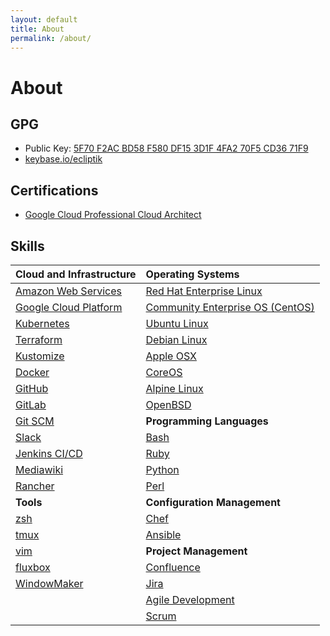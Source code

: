 ```yaml
---
layout: default
title: About
permalink: /about/
---
```


# About

## GPG
- Public Key: [5F70 F2AC BD58 F580 DF15  3D1F 4FA2 70F5 CD36 71F9](https://keybase.io/ecliptik/pgp_keys.asc?fingerprint=5f70f2acbd58f580df153d1f4fa270f5cd3671f9)
- [keybase.io/ecliptik](https://keybase.io/ecliptik)

## Certifications
- [Google Cloud Professional Cloud Architect](https://www.credential.net/7d6a6c1c-5355-4324-9165-f12bb06c37c2)

## Skills

| **Cloud and Infrastructure** | **Operating Systems** |
| :---| :--- |
| [Amazon Web Services](https://aws.amazon.com/) | [Red Hat Enterprise Linux](https://www.redhat.com/en/technologies/linux-platforms/enterprise-linux) |
| [Google Cloud Platform](https://cloud.google.com/) | [Community Enterprise OS \(CentOS\)](https://www.centos.org/) |
| [Kubernetes](https://kubernetes.io) | [Ubuntu Linux](https://www.ubuntu.com/) |
| [Terraform](https://www.terraform.io/) | [Debian Linux](https://www.debian.org/) |
| [Kustomize](https://kustomize.io/) | [Apple OSX](https://www.apple.com/osx/) |
| [Docker](https://www.docker.com) | [CoreOS](https://coreos.com/) |
| [GitHub](https://www.github.com/) | [Alpine Linux](https://www.alpinelinux.org/) |
| [GitLab](https://www.gitlab.com/) |[OpenBSD](https://www.openbsd.org/) |
| [Git SCM](https://git-scm.com/) | **Programming Languages** |
| [Slack](https://www.slack.com/) | [Bash](https://www.gnu.org/software/bash/) |
| [Jenkins CI/CD](https://jenkins-ci.org/) | [Ruby](https://www.ruby-lang.org/en/) |
| [Mediawiki](https://www.mediawiki.org/wiki/MediaWiki) | [Python](https://www.python.org/) |
| [Rancher](https://rancher.com/) | [Perl](https://www.perl.org/) |
| **Tools** | **Configuration Management** |
| [zsh](https://www.zsh.org/) | [Chef](https://www.chef.io/) |
| [tmux](https://github.com/tmux/tmux) | [Ansible](https://www.ansible.com/) |
| [vim](https://www.vim.org/) | **Project Management** |
| [fluxbox](http://fluxbox.org/) | [Confluence](https://www.atlassian.com/software/confluence) |
| [WindowMaker](https://www.windowmaker.org/) | [Jira](https://www.atlassian.com/software/jira) |
| | [Agile Development](http://www.agilemanifesto.org/) |
| | [Scrum](https://en.wikipedia.org/wiki/Scrum_(software_development)) |
